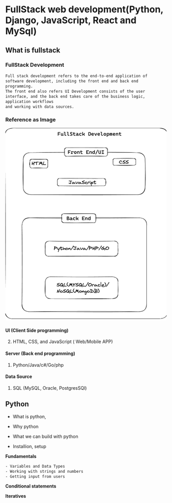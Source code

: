 # FullStack web development(Python, Django, JavaScript, React and MySql)


## What is fullstack
  ### FullStack Development
    Full stack development refers to the end-to-end application of software development, including the front end and back end programming. 
    The front end also refers UI Development consists of the user interface, and the back end takes care of the business logic, application workflows 
    and working with data sources.

  ### Reference as Image
  <p align="center">
    <img src="static/images/fullStack2.png" width="600" height="600"/>
  </p>

#### UI (Client Side programming)                      
  2. HTML, CSS, and JavaScript ( Web/Mobile APP) 
  

#### Server (Back end programming)
  1. Python/Java/c#/Go/php 

#### Data Source 
  1. SQL (MySQL, Oracle, PostgresSQl)



## Python
  
  - What is python,
  
  - Why python 
  - What we can build with python
  - Installion, setup 

  **Fundamentals**
  
    - Variables and Data Types  
    - Working with strings and numbers 
    - Getting input from users 
    
  **Conditional statements**
  
  
  **Iteratives**
  
  
  

